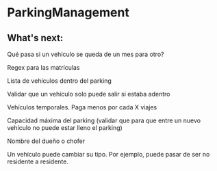 # ParkingManagement

## What's next:

Qué pasa si un vehículo se queda de un mes para otro?

Regex para las matrículas

Lista de vehículos dentro del parking

Validar que un vehículo solo puede salir si estaba adentro

Vehículos temporales. Paga menos por cada X viajes

Capacidad máxima del parking (validar que para que entre un nuevo vehículo no puede estar lleno el parking)

Nombre del dueño o chofer

Un vehículo puede cambiar su tipo. Por ejemplo, puede pasar de ser no residente a residente.
